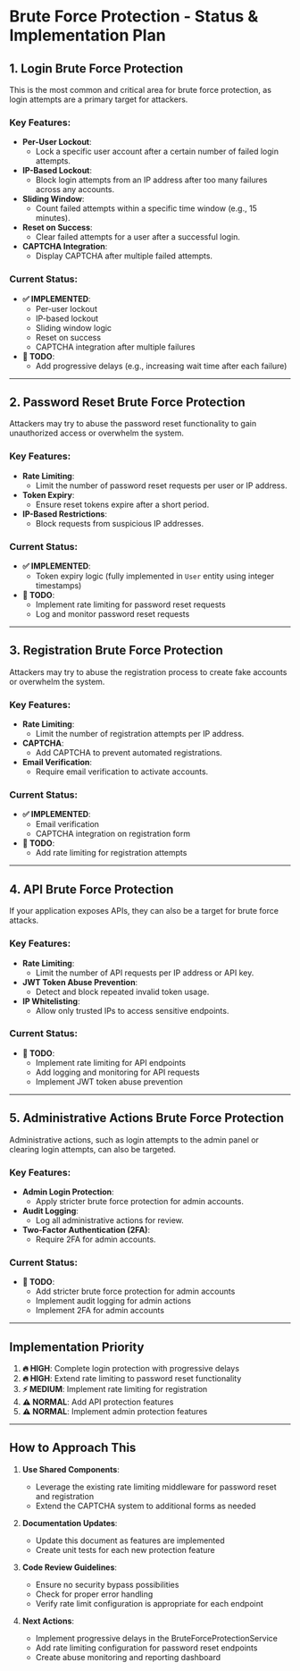# Brute Force Protection - Status & Implementation Plan

## **1. Login Brute Force Protection**
This is the most common and critical area for brute force protection, as login attempts are a primary target for attackers.

### **Key Features**:
- **Per-User Lockout**:
  - Lock a specific user account after a certain number of failed login attempts.
- **IP-Based Lockout**:
  - Block login attempts from an IP address after too many failures across any accounts.
- **Sliding Window**:
  - Count failed attempts within a specific time window (e.g., 15 minutes).
- **Reset on Success**:
  - Clear failed attempts for a user after a successful login.
- **CAPTCHA Integration**:
  - Display CAPTCHA after multiple failed attempts.

### **Current Status**:
- **✅ IMPLEMENTED**:
  - Per-user lockout
  - IP-based lockout
  - Sliding window logic
  - Reset on success
  - CAPTCHA integration after multiple failures
- **🔄 TODO**:
  - Add progressive delays (e.g., increasing wait time after each failure)

---

## **2. Password Reset Brute Force Protection**
Attackers may try to abuse the password reset functionality to gain unauthorized access or overwhelm the system.

### **Key Features**:
- **Rate Limiting**:
  - Limit the number of password reset requests per user or IP address.
- **Token Expiry**:
  - Ensure reset tokens expire after a short period.
- **IP-Based Restrictions**:
  - Block requests from suspicious IP addresses.

### **Current Status**:
- **✅ IMPLEMENTED**:
  - Token expiry logic (fully implemented in `User` entity using integer timestamps)
- **🔄 TODO**:
  - Implement rate limiting for password reset requests
  - Log and monitor password reset requests

---

## **3. Registration Brute Force Protection**
Attackers may try to abuse the registration process to create fake accounts or overwhelm the system.

### **Key Features**:
- **Rate Limiting**:
  - Limit the number of registration attempts per IP address.
- **CAPTCHA**:
  - Add CAPTCHA to prevent automated registrations.
- **Email Verification**:
  - Require email verification to activate accounts.

### **Current Status**:
- **✅ IMPLEMENTED**:
  - Email verification
  - CAPTCHA integration on registration form
- **🔄 TODO**:
  - Add rate limiting for registration attempts

---

## **4. API Brute Force Protection**
If your application exposes APIs, they can also be a target for brute force attacks.

### **Key Features**:
- **Rate Limiting**:
  - Limit the number of API requests per IP address or API key.
- **JWT Token Abuse Prevention**:
  - Detect and block repeated invalid token usage.
- **IP Whitelisting**:
  - Allow only trusted IPs to access sensitive endpoints.

### **Current Status**:
- **🔄 TODO**:
  - Implement rate limiting for API endpoints
  - Add logging and monitoring for API requests
  - Implement JWT token abuse prevention

---

## **5. Administrative Actions Brute Force Protection**
Administrative actions, such as login attempts to the admin panel or clearing login attempts, can also be targeted.

### **Key Features**:
- **Admin Login Protection**:
  - Apply stricter brute force protection for admin accounts.
- **Audit Logging**:
  - Log all administrative actions for review.
- **Two-Factor Authentication (2FA)**:
  - Require 2FA for admin accounts.

### **Current Status**:
- **🔄 TODO**:
  - Add stricter brute force protection for admin accounts
  - Implement audit logging for admin actions
  - Implement 2FA for admin accounts

---

## **Implementation Priority**
1. **🔥 HIGH**: Complete login protection with progressive delays
2. **🔥 HIGH**: Extend rate limiting to password reset functionality
3. **⚡ MEDIUM**: Implement rate limiting for registration
4. **⚠️ NORMAL**: Add API protection features
5. **⚠️ NORMAL**: Implement admin protection features

---

## **How to Approach This**
1. **Use Shared Components**:
   - Leverage the existing rate limiting middleware for password reset and registration
   - Extend the CAPTCHA system to additional forms as needed

2. **Documentation Updates**:
   - Update this document as features are implemented
   - Create unit tests for each new protection feature

3. **Code Review Guidelines**:
   - Ensure no security bypass possibilities
   - Check for proper error handling
   - Verify rate limit configuration is appropriate for each endpoint

4. **Next Actions**:
   - Implement progressive delays in the BruteForceProtectionService
   - Add rate limiting configuration for password reset endpoints
   - Create abuse monitoring and reporting dashboard